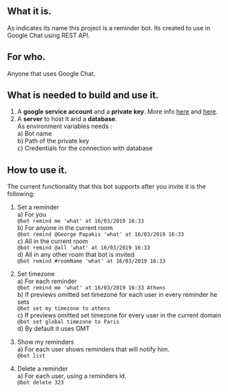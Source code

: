 ## What it is.  
   As indicates its name this project is a reminder bot. Its created to use in Google Chat using REST API. 

## For who.  
   Anyone that uses Google Chat.

## What is needed to build and use it.

   1) A **google service account** and a **private key**. More info [here](https://developers.google.com/hangouts/chat/how-tos/service-accounts) and [here](https://developers.google.com/hangouts/chat/how-tos/bots-publish).  
   2) A **server** to host it and a **database**.  
		As environment variables needs :   
		a) Bot name  
		b) Path of the private key	  
		c) Credentials for the connection with database  
## How to use it.  
  The current functionality that this bot supports after you invite it is the following:
1)  Set a reminder  
	a) For you   
		`@bot remind me 'what' at 16/03/2019 16:33`  
	b) For anyone in the current room   
		`@bot remind @George Papakis 'what' at 16/03/2019 16:33`  
	c) All in the current room  
		`@bot remind @all 'what' at 16/03/2019 16:33`  
	d) All in any other room that bot is invited    
		`@bot remind #roomName 'what' at 16/03/2019 16:33`  
		
2) Set timezone  
	a) For each reminder   
		`@bot remind me 'what' at 16/03/2019 16:33 Athens `  
	b) If previews omitted set timezone for each user in every reminder he sets  
		`@bot set my timezone to athens`  
	c) If previews omitted set timezone for every user in the current domain  
		`@bot set global timezone to Paris`  
	d) By default it uses GMT
	
3) Show my reminders  
    a) For each user shows reminders that will notify him.  
        `@bot list`       
4) Delete a reminder  
    a) For each user, using a reminders id.  
        `@bot delete 323 `     